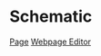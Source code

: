 # Schematic
[Page](https://darkcursebreaker.github.io/Toolbox/)
[Webpage Editor](https://github.com/DarkCurseBreaker/Toolbox/edit/gh-pages/index.md)
